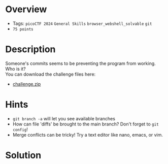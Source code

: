 # Overview
- Tags: `picoCTF 2024` `General Skills` `browser_webshell_solvable` `git`
- `75 points`

# Description
Someone's commits seems to be preventing the program from working. Who is it?  
You can download the challenge files here:
* [challenge.zip](https://artifacts.picoctf.net/c_titan/156/challenge.zip)

# Hints
* `git branch -a` will let you see available branches
* How can file 'diffs' be brought to the main branch? Don't forget to `git config`!
* Merge conflicts can be tricky! Try a text editor like nano, emacs, or vim.

# Solution
